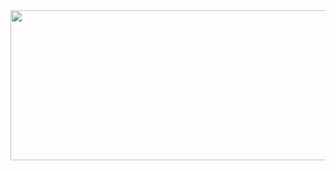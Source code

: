 <a href="https://github.com/devxb/gitanimals">
  <img src="https://render.gitanimals.org/farms/4anghyeon" width="1000" height="240"/>
</a>
